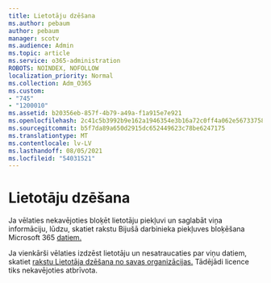 ```yaml
---
title: Lietotāju dzēšana
ms.author: pebaum
author: pebaum
manager: scotv
ms.audience: Admin
ms.topic: article
ms.service: o365-administration
ROBOTS: NOINDEX, NOFOLLOW
localization_priority: Normal
ms.collection: Adm_O365
ms.custom:
- "745"
- "1200010"
ms.assetid: b20356eb-857f-4b79-a49a-f1a915e7e921
ms.openlocfilehash: 2c41c5b3992b9e162a1946354e3b16a72c0ff4a062e56733758f5a888231b866
ms.sourcegitcommit: b5f7da89a650d2915dc652449623c78be6247175
ms.translationtype: MT
ms.contentlocale: lv-LV
ms.lasthandoff: 08/05/2021
ms.locfileid: "54031521"
---
```

# <a name="deleting-users"></a>Lietotāju dzēšana

Ja vēlaties nekavējoties bloķēt lietotāju piekļuvi un saglabāt viņa informāciju, lūdzu, skatiet rakstu Bijušā darbinieka piekļuves bloķēšana Microsoft 365 [datiem.](https://docs.microsoft.com/microsoft-365/admin/add-users/remove-former-employee#block-a-former-employees-access-to-microsoft-365-data)
  
Ja vienkārši vēlaties izdzēst lietotāju un nesatraucaties par viņu datiem, skatiet [rakstu Lietotāja dzēšana no savas organizācijas.](https://docs.microsoft.com/microsoft-365/admin/add-users/delete-a-user) Tādējādi licence tiks nekavējoties atbrīvota.
  